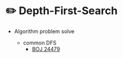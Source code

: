 # :pencil2: Depth-First-Search

- Algorithm problem solve
    
    - common DFS
        - [BOJ 24479](https://github.com/ROKORORI/Dynamic-Programming/blob/master/DP_knapsack%20problem.py)
